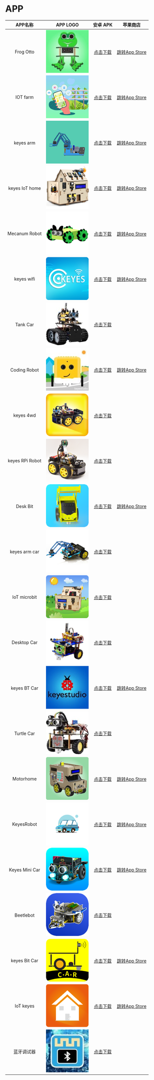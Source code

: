 # APP

|APP名称|APP LOGO|安卓 APK|苹果商店|
|:-:|:-:|:-:|:-:|
|Frog Otto|![](./APP/FrogOtto.jpg)| [点击下载](https://xiazai.keyesrobot.cn/APP/Frog%20Otto.apk) | [跳转App Store](https://apps.apple.com/cn/app/frog-otto/id1468989742) |
|IOT farm|![](./APP/IOTfarm.png)| [点击下载](https://xiazai.keyesrobot.cn/APP/IOT%20farm.apk) | [跳转App Store](https://apps.apple.com/cn/app/iot-farm/id6449963351) |
|keyes arm|![](./APP/keyesarm.png)| [点击下载](https://xiazai.keyesrobot.cn/APP/keyes%20arm.apk) | [跳转App Store](https://apps.apple.com/cn/app/keyes-arm/id1487006837) |
|keyes IoT home|![](./APP/keyesIoThome.png)| [点击下载](https://xiazai.keyesrobot.cn/APP/keyes%20IOT%20home.apk) | [跳转App Store](https://apps.apple.com/cn/app/keyes-iot-home/id1632145752) |
|Mecanum Robot|![](./APP/MecanumRobot.png)| [点击下载](https://xiazai.keyesrobot.cn/APP/Mecanum%20Robot.apk) | [跳转App Store](https://apps.apple.com/cn/app/mecanum-robot/id1582947578) |
|keyes wifi|![](./APP/keyeswifi.png)| [点击下载](https://xiazai.keyesrobot.cn/APP/keyes%20wifi.apk) | [跳转App Store](https://apps.apple.com/cn/app/keyes-link/id1586418833)|
|Tank Car|![](./APP/TankCar.png)| [点击下载](https://xiazai.keyesrobot.cn/APP/Tank%20Car.apk) |  |
|Coding Robot|![](./APP/CodingRobot.jpg)| [点击下载](https://xiazai.keyesrobot.cn/APP/Coding%20Robot.apk) | [跳转App Store](https://apps.apple.com/cn/app/coding-robot/id1461427360) |
|keyes 4wd|![](./APP/keyes4wd.png)| [点击下载](https://xiazai.keyesrobot.cn/APP/keyes%204wd.apk) |  |
|keyes RPi Robot|![](./APP/keyesRPiRobot.png)| [点击下载](https://xiazai.keyesrobot.cn/APP/keyes%20RPi%20Robot.apk) |  |
|Desk Bit|![](./APP/DeskBit.png)| [点击下载](https://xiazai.keyesrobot.cn/APP/Desk%20Bit.apk) | [跳转App Store](https://apps.apple.com/cn/app/desk-bit/id1548904418) |
|keyes arm car|![3434](./APP/keyesarmcar.png)| [点击下载](https://xiazai.keyesrobot.cn/APP/keyes%20arm%20car.apk) |  |
|IoT microbit|![](./APP/IoTmicrobit.png)| [点击下载](https://xiazai.keyesrobot.cn/APP/IoT%20microbit.apk) |  |
|Desktop Car|![](./APP/DesktopCar.png)| [点击下载](https://xiazai.keyesrobot.cn/APP/Desktop%20Car.apk) |  |
|keyes BT Car|![](./APP/keyesBTCar.jpg)| [点击下载](https://xiazai.keyesrobot.cn/APP/keyes%20BT%20Car.apk) | [跳转App Store](https://apps.apple.com/cn/app/keyes-bt-car/id1455282913) |
|Turtle Car|![](./APP/TurtleCar.jpg)| [点击下载](https://xiazai.keyesrobot.cn/APP/Turtle%20Car.apk) |  |
|Motorhome|![](./APP/Motorhome.png)| [点击下载](https://xiazai.keyesrobot.cn/APP/Motorhome.apk) | [跳转App Store](https://apps.apple.com/cn/app/motorhome/id1550541615) |
|KeyesRobot|![](./APP/KeyesRobot.png)| [点击下载](https://xiazai.keyesrobot.cn/APP/KeyesRobot.apk) | [跳转App Store](https://apps.apple.com/cn/app/keyesrobot/id1574585861) |
|Keyes Mini Car|![](./APP/KeyesMiniCar.png)| [点击下载](https://xiazai.keyesrobot.cn/APP/Keyes%20Mini%20Car.apk) | [跳转App Store](https://apps.apple.com/cn/app/keyes-mini-car/id6444851735) |
|Beetlebot|![](./APP/Beetlebot.png)| [点击下载](https://xiazai.keyesrobot.cn/APP/Beetlebot.apk) |  |
|keyes Bit Car|![](./APP/keyesBitCar.png)| [点击下载](https://xiazai.keyesrobot.cn/APP/keyes%20Bit%20Car.apk) |[跳转App Store](https://apps.apple.com/cn/app/keyes-bit-car/id1524897128)|
|IoT keyes|![](./APP/IoTkeyes.png)| [点击下载](https://xiazai.keyesrobot.cn/APP/keyes%20IoT.apk) |[跳转App Store](https://apps.apple.com/cn/app/iot-keyes/id1487578236)|
|蓝牙调试器|![](./APP/BluetoothAPP.jpg)| [点击下载](https://xiazai.keyesrobot.cn/APP/%E8%93%9D%E7%89%99%E8%B0%83%E8%AF%95%E5%99%A8%20V1.9.apk) |  |




















